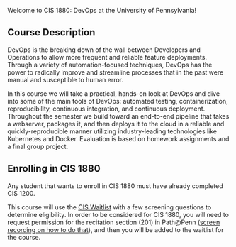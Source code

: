 Welcome to CIS 1880: DevOps at the University of Pennsylvania!

## Course Description

DevOps is the breaking down of the wall between Developers and Operations to allow more frequent and reliable feature deployments. Through a variety of automation-focused techniques, DevOps has the power to radically improve and streamline processes that in the past were manual and susceptible to human error.

In this course we will take a practical, hands-on look at DevOps and dive into some of the main tools of DevOps: automated testing, containerization, reproducibility, continuous integration, and continuous deployment. Throughout the semester we build toward an end-to-end pipeline that takes a webserver, packages it, and then deploys it to the cloud in a reliable and quickly-reproducible manner utilizing industry-leading technologies like Kubernetes and Docker. Evaluation is based on homework assignments and a final group project.

## Enrolling in CIS 1880

Any student that wants to enroll in CIS 1880 must have already completed CIS 1200.

This course will use the [CIS Waitlist](https://waitlist.cis.upenn.edu/) with a
few screening questions to determine eligibility. In order to be considered for
CIS 1880, you will need to request permission for the recitation section (201) in Path@Penn ([screen recording on how to do that](https://urldefense.com/v3/__https://bit.ly/3Ru2uVr__;!!IBzWLUs!Rc6IPsZTfZK_Vt2lY__i2HWyhm18Jh8GWKPj94HBGW1lOunp6zQdN-DLI4DcGhaMSo4JhhNPCOKqx7TT-R53O0pnAqrEpyo$)), and then you will be added to the waitlist for the course. 
